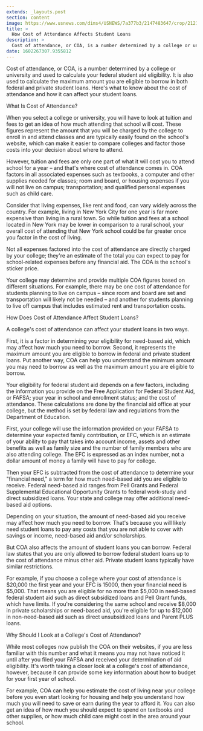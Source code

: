 ```yaml
--- 
extends: _layouts.post 
section: content 
image: https://www.usnews.com/dims4/USNEWS/7a377b3/2147483647/crop/2121x1414%2B0%2B0/resize/1200x1200%3E/quality/85/?url=http%3A%2F%2Fmedia.beam.usnews.com%2Fa5%2F5a%2Ffb51c79547aeaa4c443a4b86c169%2F201007-collegestudentwritingnotes-stock.jpg 
title: > 
  How Cost of Attendance Affects Student Loans 
description: > 
  Cost of attendance, or COA, is a number determined by a college or university and used to calculate your federal student aid eligibility.Here's what to know about the cost of attendance and how it can affect your student loans.How Does Cost of Attendance Affect Student Loans?A college's cost of attendance can affect your student loans in two ways.Federal law states that you are only allowed to borrow federal student loans up to the cost of attendance minus other aid. 
date: 1602267307.9355812 
--- 
```

Cost of attendance, or COA, is a number determined by a college or university and used to calculate your federal student aid eligibility. It is also used to calculate the maximum amount you are eligible to borrow in both federal and private student loans. Here's what to know about the cost of attendance and how it can affect your student loans.

What Is Cost of Attendance?

When you select a college or university, you will have to look at tuition and fees to get an idea of how much attending that school will cost. These figures represent the amount that you will be charged by the college to enroll in and attend classes and are typically easily found on the school's website, which can make it easier to compare colleges and factor those costs into your decision about where to attend.

However, tuition and fees are only one part of what it will cost you to attend school for a year – and that's where cost of attendance comes in. COA factors in all associated expenses such as textbooks, a computer and other supplies needed for classes; room and board, or housing expenses if you will not live on campus; transportation; and qualified personal expenses such as child care.

Consider that living expenses, like rent and food, can vary widely across the country. For example, living in New York City for one year is far more expensive than living in a rural town. So while tuition and fees at a school located in New York may be lower in comparison to a rural school, your overall cost of attending that New York school could be far greater once you factor in the cost of living.

Not all expenses factored into the cost of attendance are directly charged by your college; they're an estimate of the total you can expect to pay for school-related expenses before any financial aid. The COA is the school's sticker price.

Your college may determine and provide multiple COA figures based on different situations. For example, there may be one cost of attendance for students planning to live on campus – since room and board are set and transportation will likely not be needed – and another for students planning to live off campus that includes estimated rent and transportation costs.

How Does Cost of Attendance Affect Student Loans?

A college's cost of attendance can affect your student loans in two ways.

First, it is a factor in determining your eligibility for need-based aid, which may affect how much you need to borrow. Second, it represents the maximum amount you are eligible to borrow in federal and private student loans. Put another way, COA can help you understand the minimum amount you may need to borrow as well as the maximum amount you are eligible to borrow.

Your eligibility for federal student aid depends on a few factors, including the information you provide on the Free Application for Federal Student Aid, or FAFSA; your year in school and enrollment status; and the cost of attendance. These calculations are done by the financial aid office at your college, but the method is set by federal law and regulations from the Department of Education.

First, your college will use the information provided on your FAFSA to determine your expected family contribution, or EFC, which is an estimate of your ability to pay that takes into account income, assets and other benefits as well as family size and the number of family members who are also attending college. The EFC is expressed as an index number, not a dollar amount of money a family will have to pay for college.

Then your EFC is subtracted from the cost of attendance to determine your "financial need," a term for how much need-based aid you are eligible to receive. Federal need-based aid ranges from Pell Grants and Federal Supplemental Educational Opportunity Grants to federal work-study and direct subsidized loans. Your state and college may offer additional need-based aid options.

Depending on your situation, the amount of need-based aid you receive may affect how much you need to borrow. That's because you will likely need student loans to pay any costs that you are not able to cover with savings or income, need-based aid and/or scholarships.

But COA also affects the amount of student loans you can borrow. Federal law states that you are only allowed to borrow federal student loans up to the cost of attendance minus other aid. Private student loans typically have similar restrictions.

For example, if you choose a college where your cost of attendance is $20,000 the first year and your EFC is 15000, then your financial need is $5,000. That means you are eligible for no more than $5,000 in need-based federal student aid such as direct subsidized loans and Pell Grant funds, which have limits. If you're considering the same school and receive $8,000 in private scholarships or need-based aid, you're eligible for up to $12,000 in non-need-based aid such as direct unsubsidized loans and Parent PLUS loans.

Why Should I Look at a College's Cost of Attendance?

While most colleges now publish the COA on their websites, if you are less familiar with this number and what it means you may not have noticed it until after you filed your FAFSA and received your determination of aid eligibility. It's worth taking a closer look at a college's cost of attendance, however, because it can provide some key information about how to budget for your first year of school.

For example, COA can help you estimate the cost of living near your college before you even start looking for housing and help you understand how much you will need to save or earn during the year to afford it. You can also get an idea of how much you should expect to spend on textbooks and other supplies, or how much child care might cost in the area around your school.